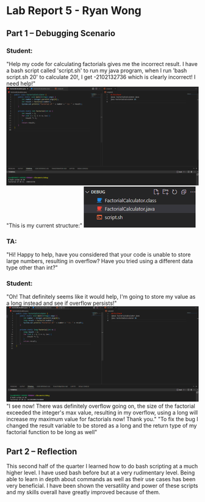 # Lab Report 5 - Ryan Wong
## Part 1 – Debugging Scenario
### Student:
"Help my code for calculating factorials gives me the incorrect result. I have a bash script called 'script.sh' to run my java program, when I run 'bash script.sh 20' to calculate 20!, I get -2102132736 which is clearly incorrect! I need help!"
![Image](bug.png)
"This is my current structure:"
![Image](structure.png)

### TA:
"Hi! Happy to help, have you considered that your code is unable to store large numbers, resulting in overflow? Have you tried using a different data type other than int?"

### Student:
"Oh! That definitely seems like it would help, I'm going to store my value as a long instead and see if overflow persists!"
![Image](fix.png)
"I see now! There was definitely overflow going on, the size of the factorial exceeded the integer's max value, resulting in my overflow, using a long will increase my maximum value for factorials now! Thank you."
"To fix the bug I changed the result variable to be stored as a long and the return type of my factorial function to be long as well"

## Part 2 – Reflection
This second half of the quarter I learned how to do bash scripting at a much higher level. I have used bash before but at a very rudimentary level. Being able to learn in depth about commands as well as their use cases has been very beneficial. I have been shown the versatility and power of these scripts and my skills overall have greatly improved because of them.